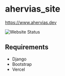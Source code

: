 # ahervias_site
https://www.ahervias.dev

![Website Status](https://img.shields.io/website?down_color=red&down_message=down&up_color=g&up_message=up&url=https%3A%2F%2Fwww.ahervias.dev)

## Requirements
* Django
* Bootstrap
* Vercel
